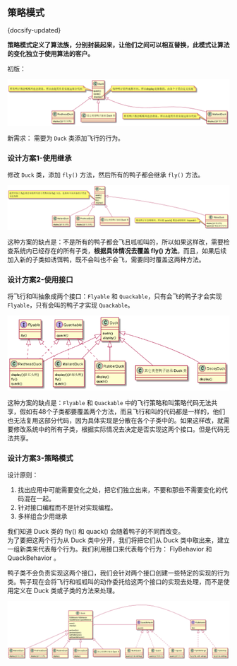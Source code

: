 ## 策略模式
{docsify-updated}

**策略模式定义了算法族，分别封装起来，让他们之间可以相互替换，此模式让算法的变化独立于使用算法的客户。**


初版：
<center><img src="pics/plantuml/strategy-pattern-1.png" alt=""></center>


新需求： 需要为 `Duck` 类添加飞行的行为。

### 设计方案1-使用继承
修改 `Duck` 类，添加 `fly()` 方法，然后所有的鸭子都会继承 `fly()` 方法。
<center><img src="pics/plantuml/strategy-pattern-2.png" alt=""></center>

这种方案的缺点是：不是所有的鸭子都会飞且呱呱叫的，所以如果这样改，需要检查系统内已经存在的所有子类，**根据具体情况去覆盖 fly() 方法**。而且，如果后续加入新的子类如诱饵鸭，既不会叫也不会飞，需要同时覆盖这两种方法。

### 设计方案2-使用接口
将飞行和叫抽象成两个接口：`Flyable` 和 `Quackable`，只有会飞的鸭子才会实现 `Flyable`，只有会叫的鸭子才实现 `Quackable`。
<center><img src="pics/plantuml/strategy-pattern-3.png" alt=""></center>

这种方案的缺点是：`Flyable` 和 `Quackable` 中的飞行策略和叫策略代码无法共享，假如有48个子类都要覆盖两个方法，而且飞行和叫的代码都是一样的，他们也无法复用这部分代码，因为具体实现是分散在各个子类中的。如果这样改，就需要修改系统中的所有子类，根据实际情况去决定是否实现这两个接口。但是代码无法共享。

### 设计方案3-策略模式
设计原则：
1. 找出应用中可能需要变化之处，把它们独立出来，不要和那些不需要变化的代码混在一起。
2. 针对接口编程而不是针对实现编程。
3. 多样组合少用继承

我们知道 Duck 类的 fly() 和 quack() 会随着鸭子的不同而改变。  
为了要把这两个行为从 Duck 类中分开，我们将把它们从 Duck 类中取出来，建立一组新类来代表每个行为。我们利用接口来代表每个行为： FlyBehavior 和 QuackBehavior 。

鸭子类不会负责实现这两个接口，我们会针对两个接口创建一些特定的实现的行为类。鸭子现在会将飞行和呱呱叫的动作委托给这两个接口的实现去处理，而不是使用定义在 Duck 类或子类的方法来处理。

<center><img src="pics/plantuml/strategy-pattern-4.png" alt=""></center>

